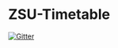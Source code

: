 # ZSU-Timetable

[![Gitter](https://badges.gitter.im/ZSU-Timetable/Lobby.svg)](https://gitter.im/ZSU-Timetable/Lobby?utm_source=badge&utm_medium=badge&utm_campaign=pr-badge&utm_content=badge)